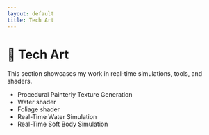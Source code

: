 ```yaml
---
layout: default
title: Tech Art
---
```


# 🧪 Tech Art

This section showcases my work in real-time simulations, tools, and shaders.

- Procedural Painterly Texture Generation
- Water shader
- Foliage shader
- Real-Time Water Simulation
- Real-Time Soft Body Simulation